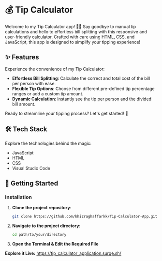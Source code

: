 # 💰 Tip Calculator

Welcome to my Tip Calculator app! 🎩✨ Say goodbye to manual tip calculations and hello to effortless bill splitting with this responsive and user-friendly calculator. Crafted with care using HTML, CSS, and JavaScript, this app is designed to simplify your tipping experience!

## ✨ Features

Experience the convenience of my Tip Calculator:
- **Effortless Bill Splitting**: Calculate the correct and total cost of the bill per person with ease.
- **Flexible Tip Options**: Choose from different pre-defined tip percentage ranges or add a custom tip amount.
- **Dynamic Calculation**: Instantly see the tip per person and the divided bill amount.

Ready to streamline your tipping process? Let's get started! 🚀

## 🛠️ Tech Stack

Explore the technologies behind the magic:
- JavaScript
- HTML
- CSS
- Visual Studio Code

## 🚀 Getting Started

### Installation

1. **Clone the project repository**:
   ```bash
   git clone https://github.com/khizraghaffarkk/Tip-Calculator-App.git
2. **Navigate to the project directory**:
   ```bash
   cd path/to/your/directory
3. **Open the Terminal & Edit the Required File**

**Explore it Live:** https://tip_calculator_application.surge.sh/

